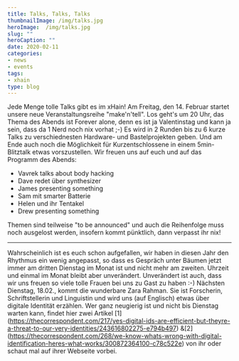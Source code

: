 ```yaml
---
title: Talks, Talks, Talks
thumbnailImage: /img/talks.jpg
heroImage:  /img/talks.jpg
slug: ""
heroCaption: ""
date: 2020-02-11
categories:
- news
- events
tags:
- xhain
type: blog
---
```


Jede Menge tolle Talks gibt es im xHain!
Am Freitag, den 14. Februar startet unsere neue Veranstaltungsreihe "make'n'tell".
Los geht's um 20 Uhr, das Thema des Abends ist Forever alone, denn es ist ja Valentinstag und kann ja sein, dass da 1 Nerd noch nix vorhat ;-)
Es wird in 2 Runden bis zu 6 kurze Talks zu verschiednesten Hardware- und Bastelprojekten geben. Und am Ende auch noch die Möglichkeit für Kurzentschlossene in einem 5min-Blitztalk etwas vorszustellen.
Wir freuen uns auf euch und auf das Programm des Abends:

* Vavrek talks about body hacking
* Dave redet über synthesizer
* James presenting something
* Sam mit smarter Batterie
* Helen und ihr Tentakel
* Drew presenting something

Themen sind teilweise "to be announced" und auch die Reihenfolge muss noch ausgelost werden, insofern kommt pünktlich, dann verpasst ihr nix!

---

Wahrscheinlich ist es euch schon aufgefallen, wir haben in diesen Jahr den Rhythmus ein wenig angepasst, so dass es Gespräch unter Bäumen jetzt immer am dritten Dienstag im Monat ist und nicht mehr am zweiten. Uhrzeit und einmal im Monat bleibt aber unverändert.
Unverändert ist auch, dass wir uns freuen so viele tolle Frauen bei uns zu Gast zu haben :-)
Nächsten Dienstag, 18.02., kommt die wunderbare Zara Rahman. Sie ist Forscherin, Schriftstellerin und Linguistin und wird uns (auf Englisch) etwas über digitale Identität erzählen.
Wer ganz neugierig ist und nicht bis Dienstag warten kann, findet hier zwei Artikel [1] (https://thecorrespondent.com/217/yes-digital-ids-are-efficient-but-theyre-a-threat-to-our-very-identities/243616802275-e794b497) &[2] (https://thecorrespondent.com/268/we-know-whats-wrong-with-digital-identification-heres-what-works/300872364100-c78c522e) von ihr oder schaut mal auf ihrer Webseite vorbei.
